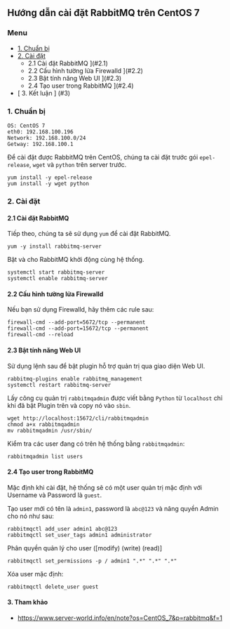 ## Hướng dẫn cài đặt RabbitMQ trên CentOS 7

### Menu

- [ 1. Chuẩn bị ](#1)
- [ 2. Cài đặt ](#2)
    - 2.1 Cài đặt RabbitMQ ](#2.1)
    - 2.2 Cấu hình tường lửa Firewalld ](#2.2)
    - 2.3 Bật tính năng Web UI ](#2.3)
    - 2.4 Tạo user trong RabbitMQ ](#2.4)
- [ 3. Kết luận ] (#3)

<a name="1"></a>
### 1. Chuẩn bị

```
OS: CentOS 7
eth0: 192.168.100.196
Network: 192.168.100.0/24
Getway: 192.168.100.1
```

Để cài đặt được RabbitMQ trên CentOS, chúng ta cài đặt trước gói `epel-release`, `wget` và `python` trên server trước.

```
yum install -y epel-release 
yum install -y wget python
```
<a name="2"></a>
### 2. Cài đặt

<a name="2.1"></a>
#### 2.1 Cài đặt RabbitMQ
Tiếp theo, chúng ta sẽ sử dụng `yum` để cài đặt RabbitMQ.

```
yum -y install rabbitmq-server
```

Bật và cho RabbitMQ khởi động cùng hệ thống.

```
systemctl start rabbitmq-server 
systemctl enable rabbitmq-server
```

<a name="2.2"></a>
#### 2.2 Cấu hình tường lửa Firewalld

Nếu bạn sử dụng Firewalld, hãy thêm các rule sau:

```
firewall-cmd --add-port=5672/tcp --permanent
firewall-cmd --add-port=15672/tcp --permanent
firewall-cmd --reload
```

<a name="2.3"></a>
#### 2.3 Bật tính năng Web UI

Sử dụng lệnh sau để bật plugin hỗ trợ quản trị qua giao diện Web UI.

```
rabbitmq-plugins enable rabbitmq_management
systemctl restart rabbitmq-server
```

Lấy công cụ quản trị `rabbitmqadmin` được viết bằng `Python` từ `localhost` chỉ khi đã bật Plugin trên và copy nó vào `sbin`.

```
wget http://localhost:15672/cli/rabbitmqadmin
chmod a+x rabbitmqadmin
mv rabbitmqadmin /usr/sbin/
```

Kiểm tra các user đang có trên hệ thống bằng `rabbitmqadmin`:

```
rabbitmqadmin list users
```

<a name="2.4"></a>
#### 2.4 Tạo user trong RabbitMQ

Mặc định khi cài đặt, hệ thống sẽ có một user quản trị mặc định với Username và Password là `guest`.

Tạo user mới có tên là `admin1`, password là `abc@123` và nâng quyền Admin cho nó như sau:

```
rabbitmqctl add_user admin1 abc@123
rabbitmqctl set_user_tags admin1 administrator
```

Phân quyền quản lý cho user ([modify) (write) (read)]

```
rabbitmqctl set_permissions -p / admin1 ".*" ".*" ".*"
```

Xóa user mặc định:

```
rabbitmqctl delete_user guest
```
<a name="3"></a>
#### 3. Tham khảo

- https://www.server-world.info/en/note?os=CentOS_7&p=rabbitmq&f=1